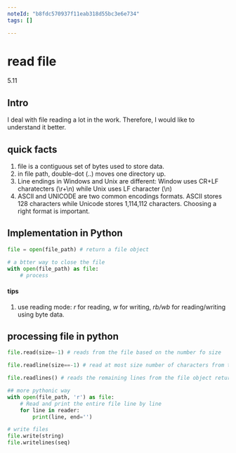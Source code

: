 ```yaml
---
noteId: "b8fdc570937f11eab318d55bc3e6e734"
tags: []

---
```


# read file

5.11

## Intro

I deal with file reading a lot in the work. Therefore, I would like to understand it better.

## quick facts

1. file is a contiguous set of bytes used to store data.
2. in file path, double-dot (..) moves one directory up.
3. Line endings in Windows and Unix are different: Window uses CR+LF charatecters (\r+\n) while Unix uses LF character (\n)
4. ASCII and UNICODE are two common encodings formats. ASCII stores 128 characters while Unicode stores 1,114,112 characters. Choosing a right format is important.

## Implementation in Python

```python
file = open(file_path) # return a file object

# a btter way to close the file
with open(file_path) as file:
    # process
```

#### tips 

1. use reading mode: *r* for reading, *w* for writing, *rb/wb* for reading/writing using byte data.

## processing file in python

```python
file.read(size=-1) # reads from the file based on the number fo size

file.readline(size==-1) # read at most size number of characters from the line

file.readlines() # reads the remaining lines from the file object returning as a list

## more pythonic way
with open(file_path, 'r') as file:
    # Read and print the entire file line by line
    for line in reader:
        print(line, end='')

# write files
file.write(string)
file.writelines(seq)
```